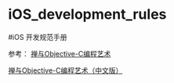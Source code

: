 # iOS_development_rules

#iOS 开发规范手册


参考： [禅与Objective-C编程艺术](https://github.com/objc-zen/objc-zen-book)

[禅与Objective-C编程艺术（中文版）](https://github.com/oa414/objc-zen-book-cn)
